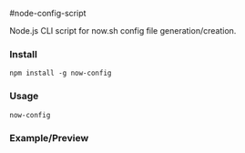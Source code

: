#node-config-script

Node.js CLI script for now.sh config file generation/creation. 

### Install

```
npm install -g now-config
```

### Usage
```
now-config
```

### Example/Preview


